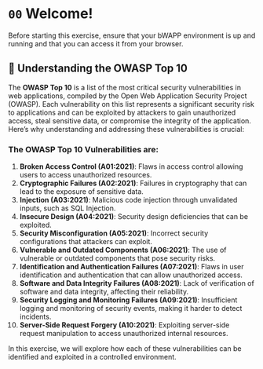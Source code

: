 # `00` Welcome!

Before starting this exercise, ensure that your bWAPP environment is up and running and that you can access it from your browser.

## 💬 Understanding the OWASP Top 10

The **OWASP Top 10** is a list of the most critical security vulnerabilities in web applications, compiled by the Open Web Application Security Project (OWASP). Each vulnerability on this list represents a significant security risk to applications and can be exploited by attackers to gain unauthorized access, steal sensitive data, or compromise the integrity of the application. Here’s why understanding and addressing these vulnerabilities is crucial:

### **The OWASP Top 10 Vulnerabilities are:**

1. **Broken Access Control (A01:2021)**: Flaws in access control allowing users to access unauthorized resources.
2. **Cryptographic Failures (A02:2021)**: Failures in cryptography that can lead to the exposure of sensitive data.
3. **Injection (A03:2021)**: Malicious code injection through unvalidated inputs, such as SQL Injection.
4. **Insecure Design (A04:2021)**: Security design deficiencies that can be exploited.
5. **Security Misconfiguration (A05:2021)**: Incorrect security configurations that attackers can exploit.
6. **Vulnerable and Outdated Components (A06:2021)**: The use of vulnerable or outdated components that pose security risks.
7. **Identification and Authentication Failures (A07:2021)**: Flaws in user identification and authentication that can allow unauthorized access.
8. **Software and Data Integrity Failures (A08:2021)**: Lack of verification of software and data integrity, affecting their reliability.
9. **Security Logging and Monitoring Failures (A09:2021)**: Insufficient logging and monitoring of security events, making it harder to detect incidents.
10. **Server-Side Request Forgery (A10:2021)**: Exploiting server-side request manipulation to access unauthorized internal resources.

In this exercise, we will explore how each of these vulnerabilities can be identified and exploited in a controlled environment.
